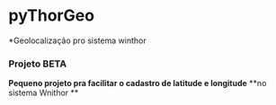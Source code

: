 # pyThorGeo
*Geolocalização pro sistema winthor

### Projeto BETA

**Pequeno projeto pra facilitar o cadastro de latitude e longitude**
**no sistema Wnithor **